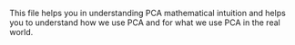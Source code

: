 This file helps you in understanding PCA mathematical intuition and helps you to understand how we use PCA and for what we use PCA in the real world.